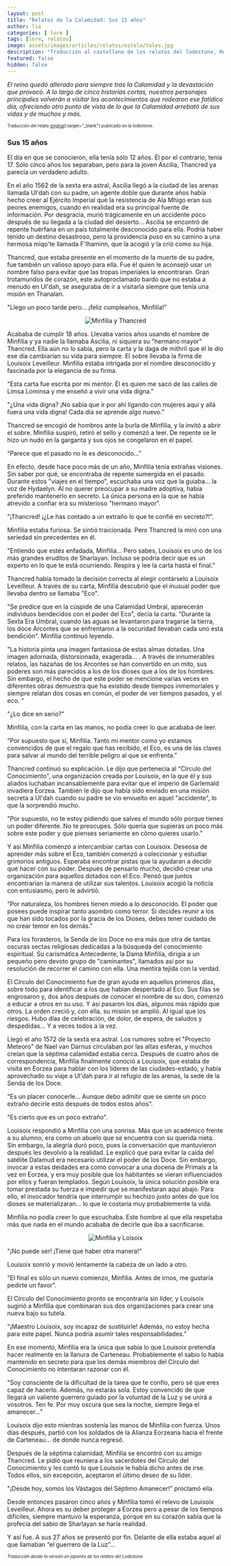 ```yaml
---
layout: post
title: "Relatos de la Calamidad: Sus 15 años"
author: lia
categories: [ lore ]
tags: [lore, relatos]
image: assets/images/articles/relatos/estela/tales.jpg
description: "Traducción al castellano de los relatos del lodestone, Relatos de la Calamidad: Sus 15 años"
featured: false
hidden: false
---
```


*El reino quedó alterado para siempre tras la Calamidad y la devastación que provocó. A lo largo de cinco historias cortas, nuestros personajes principales volverán a visitar los acontecimientos que rodearon ese fatídico día, ofreciendo otro punto de vista de lo que la Calamidad arrebató de sus vidas y de muchos y más.*

<sub><sup>Traducción del relato [original](https://www.finalfantasyxiv.com/anniversary/eu/detail/memoir_4.html?rgn=na&lng=en){:target="_blank"} publicado en la lodestone.</sup></sub>

### Sus 15 años

El día en que se conocieron, ella tenía sólo 12 años. Él por el contrario, tenía 17.
Sólo cinco años los separaban, pero para la joven Ascilia, Thancred ya parecía un verdadero adulto. 

En el año 1562 de la sexta era astral, Ascilia llegó a la ciudad de las arenas llamada Ul'dah con su padre, un agente doble que durante años había hecho creer al Ejército Imperial que la resistencia de Ala Mhigo eran sus peores enemigos, cuando en realidad era su principal fuente de información. Por desgracia, murió trágicamente en un accidente poco después de su llegada a la ciudad del desierto... Ascilia se encontró de repente huérfana en un país totalmente desconocido para ella. Podría haber tenido un destino desastroso, pero la providencia puso en su camino a una hermosa miqo'te llamada F'lhaminn, que la acogió y la crió como su hija.

Thancred, que estaba presente en el momento de la muerte de su padre, fue también un valioso apoyo para ella. Fue él quien le aconsejó usar un nombre falso para evitar que las tropas imperiales la encontraran. Gran trotamundos de corazón, este autoproclamado bardo que no estaba a menudo en Ul'dah, se aseguraba de ir a visitarla siempre que tenía una misión en Thanalan.

"Llego un poco tarde pero... ¡feliz cumpleaños, Minfilia!"

<p align="center"><img src="{{ site.baseurl }}/assets/images/articles/relatos/sus-15/4_ss_1.jpg" alt="Minfilia y Thancred"/></p>

Acababa de cumplir 18 años. Llevaba varios años usando el nombre de Minfilia y ya nadie la llamaba Ascilia, ni siquiera su "hermano mayor" Thancred.
Ella aún no lo sabía, pero la carta y la daga de mithril que él le dio ese día cambiarían su vida para siempre.
El sobre llevaba la firma de Louisoix Leveilleur. Minfilia estaba intrigada por el nombre desconocido y fascinada por la elegancia de su firma.

"Esta carta fue escrita por mi mentor. Él es quien me sacó de las calles de Limsa Lominsa y me enseñó a vivir una vida digna.”

"¿Una vida digna? ¡No sabía que ir por ahí ligando con mujeres aquí y allá fuera una vida digna! Cada día se aprende algo nuevo.”

Thancred se encogió de hombros ante la burla de Minfilia, y la invitó a abrir el sobre. Minfilia suspiró, retiró el sello y comenzó a leer. De repente se le hizo un nudo en la garganta y sus ojos se congelaron en el papel.

“Parece que el pasado no le es desconocido…”

En efecto, desde hace poco más de un año, Minfilia tenía extrañas visiones. Sin saber por qué, se encontraba de repente sumergida en el pasado. Durante estos "viajes en el tiempo", escuchaba una voz que la guiaba... la voz de Hydaelyn.
Al no querer preocupar a su madre adoptiva, había preferido mantenerlo en secreto. La única persona en la que se había atrevido a confiar era su misterioso "hermano mayor".

"¡Thancred! ¡¿Le has contado a un extraño lo que te confié en secreto?!".

Minfilia estaba furiosa. Se sintió traicionada.
Pero Thancred la miró con una seriedad sin precedentes en él.

"Entiendo que estés enfadada, Minfilia... Pero sabes, Louisoix es uno de los más grandes eruditos de Sharlayan. Incluso se podría decir que es un experto en lo que te está ocurriendo. Respira y lee la carta hasta el final.”

Thancred había tomado la decisión correcta al elegir contárselo a Louisoix Leveilleur. A través de su carta, Minfilia descubrió que el inusual poder que llevaba dentro se llamaba "Eco".

"Se predice que en la cúspide de una Calamidad Umbral, aparecerán individuos bendecidos con el poder del Eco", decía la carta. "Durante la Sexta Era Umbral, cuando las aguas se levantaron para tragarse la tierra, los doce Arcontes que se enfrentaron a la oscuridad llevaban cada uno esta bendición". Minfilia continuó leyendo.

"La historia pinta una imagen fantasiosa de estas almas dotadas. Una imagen adornada, distorsionada, exagerada... . A través de innumerables relatos, las hazañas de los Arcontes se han convertido en un mito, sus poderes son más parecidos a los de los dioses que a los de los hombres. Sin embargo, el hecho de que este poder se mencione varias veces en diferentes obras demuestra que ha existido desde tiempos inmemoriales y siempre relatan dos cosas en común, el poder de ver tiempos pasados, y el eco. “
 
"¿Lo dice en serio?"

Minfilia, con la carta en las manos, no podía creer lo que acababa de leer.

"Por supuesto que sí, Minfilia. Tanto mi mentor como yo estamos convencidos de que el regalo que has recibido, el Eco, es una de las claves para salvar al mundo del terrible peligro al que se enfrenta.”

Thancred continuó su explicación. Le dijo que pertenecía al "Círculo del Conocimiento", una organización creada por Louisoix, en la que él y sus aliados luchaban incansablemente para evitar que el imperio de Garlemald invadiera Eorzea. También le dijo que había sido enviado en una misión secreta a Ul'dah cuando su padre se vio envuelto en aquel "accidente", lo que la sorprendió mucho.

"Por supuesto, no te estoy pidiendo que salves el mundo sólo porque tienes un poder diferente. No te preocupes. Sólo quería que supieras un poco más sobre este poder y que pienses seriamente en cómo quieres usarlo.”

Y así Minfilia comenzó a intercambiar cartas con Louisoix. Deseosa de aprender más sobre el Eco, también comenzó a coleccionar y estudiar grimorios antiguos. Esperaba encontrar pistas que la ayudaran a decidir qué hacer con su poder.
Después de pensarlo mucho, decidió crear una organización para aquellos dotados con el Eco. Pensó que juntos encontrarían la manera de utilizar sus talentos. Louisoix acogió la noticia con entusiasmo, pero le advirtió.

“Por naturaleza, los hombres tienen miedo a lo desconocido. El poder que posees puede inspirar tanto asombro como terror. Si decides reunir a los que han sido tocados por la gracia de los Dioses, debes tener cuidado de no crear temor en los demás.”

Para los forasteros, la Senda de los Doce no era más que otra de tantas oscuras sectas religiosas dedicadas a la búsqueda del conocimiento espiritual. Su carismática Antecedente, la Dama Minfilia, dirigía a un pequeño pero devoto grupo de "caminantes", llamados así por su resolución de recorrer el camino con ella. Una mentira tejida con la verdad.

El Círculo del Conocimiento fue de gran ayuda en aquellos primeros días, sobre todo para identificar a los que habían despertado al Eco. Sus filas se engrosaron y, dos años después de conocer el nombre de su don, comenzó a educar a otros en su uso.
Y así pasaron los días, algunos más rápido que otros. La orden creció y, con ella, su misión se amplió. Al igual que los riesgos. Hubo días de celebración, de dolor, de espera, de saludos y despedidas... Y a veces todos a la vez.

Llegó el año 1572 de la sexta era astral.
Los rumores sobre el "Proyecto Meteoro" de Nael van Darnus circulaban por las altas esferas, y muchos creían que la séptima calamidad estaba cerca.
Después de cuatro años de correspondencia, Minfilia finalmente conoció a Louisoix, que estaba de visita en Eorzea para hablar con los líderes de las ciudades-estado, y había aprovechado su viaje a Ul'dah para ir al refugio de las arenas, la sede de la Senda de los Doce.

"Es un placer conocerle... Aunque debo admitir que se siente un poco extraño decirle esto después de todos estos años".

"Es cierto que es un poco extraño".

Louisoix respondió a Minfilia con una sonrisa. Más que un académico frente a su alumno, era como un abuelo que se encuentra con su querida nieta. Sin embargo, la alegría duró poco, pues la conversación que mantuvieron después les devolvió a la realidad.
Le explicó que para evitar la caída del satélite Dalamud era necesario utilizar el poder de los Doce. Sin embargo, invocar a estas deidades era como convocar a una docena de Primals a la vez en Eorzea, y era muy posible que los habitantes se vieran influenciados por ellos y fueran templados.
Según Louisoix, la única solución posible era tomar prestada su fuerza e impedir que se manifestaran aquí abajo. Para ello, el invocador tendría que interrumpir su hechizo justo antes de que los dioses se materializaran... lo que le costaría muy probablemente la vida.

Minfilia no podía creer lo que escuchaba. Este hombre al que ella respetaba más que nada en el mundo acababa de decirle que iba a sacrificarse.

<p align="center"><img src="{{ site.baseurl }}/assets/images/articles/relatos/sus-15/4_ss_2.jpg" alt="Minfilia y Loisoix"/></p>

"¡No puede ser! ¡Tiene que haber otra manera!”

Louisoix sonrió y movió lentamente la cabeza de un lado a otro.

"El final es sólo un nuevo comienzo, Minfilia. 
Antes de irnos, me gustaría pedirte un favor".

El Círculo del Conocimiento pronto se encontraría sin líder, y Louisoix sugirió a Minfilia que combinaran sus dos organizaciones para crear una nueva bajo su tutela.

"¡Maestro Louisoix, soy incapaz de sustituirle! Además, no estoy hecha para este papel. Nunca podría asumir tales responsabilidades.”

En ese momento, Minfilia era la única que sabía lo que Louisoix pretendía hacer realmente en la llanura de Carteneau. Probablemente el sabio lo había mantenido en secreto para que los demás miembros del Círculo del Conocimiento no intentaran razonar con él.

"Soy consciente de la dificultad de la tarea que te confío, pero sé que eres capaz de hacerlo. Además, no estarás sola. Estoy convencido de que llegará un valiente guerrero guiado por la voluntad de la Luz y se unirá a vosotros. Ten fe. Por muy oscura que sea la noche, siempre llega el amanecer..."

Louisoix dijo esto mientras sostenía las manos de Minfilia con fuerza.
Unos días después, partió con los soldados de la Alianza Eorzeana hacia el frente de Carteneau... de donde nunca regresó.

Después de la séptima calamidad, Minfilia se encontró con su amigo Thancred. Le pidió que reuniera a los sacerdotes del Círculo del Conocimiento y les contó lo que Louisoix le había dicho antes de irse. Todos ellos, sin excepción, aceptaron el último deseo de su líder.

"¡Desde hoy, somos los Vástagos del Séptimo Amanecer!” proclamó ella.

Desde entonces pasaron cinco años y Minfilia tomó el relevo de Louisoix Leveilleur. Ahora es su deber proteger a Eorzea pero a pesar de los tiempos difíciles, siempre mantuvo la esperanza, porque en su corazón sabía que la profecía del sabio de Sharlayan se haría realidad.

Y así fue. A sus 27 años se presentó por fin. Delante de ella estaba aquel al que llamaban “el guerrero de la Luz”...

<sub><sup>*Traducción desde la versión en japonés de los relatos del Lodestone*</sup></sub>
